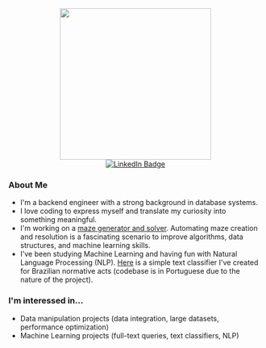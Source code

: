 <div id="header" align="center">
  <img src="https://media3.giphy.com/media/qgQUggAC3Pfv687qPC/giphy.gif?cid=ecf05e47jzvahcvcrqtfvlvhwaaj3c8hwp2e1lwd1y9ojguv&ep=v1_gifs_search&rid=giphy.gif&ct=g" width="300"/>
</div>
<div id="badges" align="center">
  <a href="https://www.linkedin.com/in/leandrocorreia/">
    <img src="https://img.shields.io/badge/LinkedIn-blue?style=for-the-badge&logo=linkedin&logoColor=white" alt="LinkedIn Badge"/>
  </a>
</div>


### About Me

- I'm a backend engineer with a strong background in database systems. 
- I love coding to express myself and translate my curiosity into something meaningful. 
- I'm working on a [maze generator and solver](https://github.com/correialc/mazy). Automating maze creation and resolution is a fascinating scenario to improve algorithms, data structures, and machine learning skills.
- I've been studying Machine Learning and having fun with Natural Language Processing (NLP). [Here](https://github.com/correialc/saan) is a simple text classifier I've created for Brazilian normative acts (codebase is in Portuguese due to the nature of the project). 

### I'm interessed in...

- Data manipulation projects (data integration, large datasets, performance optimization)
- Machine Learning projects (full-text queries, text classifiers, NLP)
